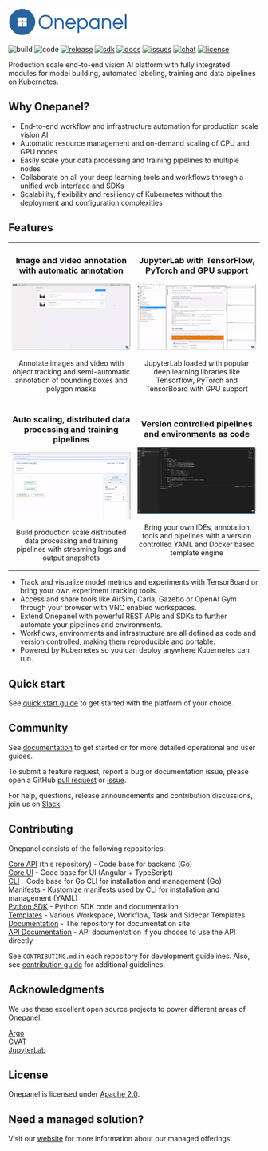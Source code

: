 <img width="240px" src="img/logo.png">

![build](https://img.shields.io/github/workflow/status/onepanelio/core/Build%20and%20publish%20to%20Docker%20Hub/master?color=01579b)
![code](https://img.shields.io/codacy/grade/d060fc4d1ac64b85b78f85c691ead86a?color=01579b)
[![release](https://img.shields.io/github/v/release/onepanelio/core?color=01579b)](https://github.com/onepanelio/core/releases)
[![sdk](https://img.shields.io/pypi/v/onepanel-sdk?color=01579b&label=sdk)](https://pypi.org/project/onepanel-sdk/)
[![docs](https://img.shields.io/github/v/release/onepanelio/core?color=01579b&label=docs)](https://docs.onepanel.io)
[![issues](https://img.shields.io/github/issues-raw/onepanelio/core?color=01579b&label=issues)](https://github.com/onepanelio/core/issues)
[![chat](https://img.shields.io/badge/support-slack-01579b)](https://onepanel-ce.slack.com/join/shared_invite/zt-eyjnwec0-nLaHhjif9Y~gA05KuX6AUg#/)
[![license](https://img.shields.io/github/license/onepanelio/core?color=01579b)](https://opensource.org/licenses/Apache-2.0)

Production scale end-to-end vision AI platform with fully integrated modules for model building, automated labeling, training and data pipelines on Kubernetes.

## Why Onepanel?

-  End-to-end workflow and infrastructure automation for production scale vision AI
-  Automatic resource management and on-demand scaling of CPU and GPU nodes
-  Easily scale your data processing and training pipelines to multiple nodes
-  Collaborate on all your deep learning tools and workflows through a unified web interface and SDKs
-  Scalability, flexibility and resiliency of Kubernetes without the deployment and configuration complexities

## Features
<table>
  <tr>
    <td width="50%" align="center">
      <h3>Image and video annotation with automatic annotation</h3>
      <img width="100%" src="img/auto-annotation.gif">
      <p>
        Annotate images and video with object tracking and semi-automatic annotation of bounding boxes and polygon masks
      </p>
    </td>
    <td width="50%" align="center">
      <h3>JupyterLab with TensorFlow, PyTorch and GPU support</h3>
      <img width="100%" src="img/jupyterlab.gif">
      <p>
        JupyterLab loaded with popular deep learning libraries like Tensorflow, PyTorch and TensorBoard with GPU support
      </p>
    </td>
  </tr>
  <tr>
    <td width="50%" align="center">
      <h3>Auto scaling, distributed data processing and training pipelines</h3>
      <img width="100%" src="img/pipelines.gif">
      <p>
        Build production scale distributed data processing and training pipelines with streaming logs and output snapshots
      </p>
    </td>
    <td width="50%" align="center">
      <h3>Version controlled pipelines and environments as code</h3>
      <img width="100%" src="img/tools.gif">
      <p>
        Bring your own IDEs, annotation tools and pipelines with a version controlled YAML and Docker based template engine
      </p>
    </td>
  </tr>
</table>

-  Track and visualize model metrics and experiments with TensorBoard or bring your own experiment tracking tools.
-  Access and share tools like AirSim, Carla, Gazebo or OpenAI Gym through your browser with VNC enabled workspaces.
-  Extend Onepanel with powerful REST APIs and SDKs to further automate your pipelines and environments.
-  Workflows, environments and infrastructure are all defined as code and version controlled, making them reproducible and portable.
-  Powered by Kubernetes so you can deploy anywhere Kubernetes can run.

## Quick start
See [quick start guide](https://docs.onepanel.ai/docs/getting-started/quickstart) to get started with the platform of your choice.

## Community
See [documentation](https://docs.onepanel.ai) to get started or for more detailed operational and user guides.

To submit a feature request, report a bug or documentation issue, please open a GitHub [pull request](https://github.com/onepanelio/core/pulls) or [issue](https://github.com/onepanelio/core/issues).

For help, questions, release announcements and contribution discussions, join us on [Slack](https://join.slack.com/t/onepanel-ce/shared_invite/zt-eyjnwec0-nLaHhjif9Y~gA05KuX6AUg).

## Contributing

Onepanel consists of the following repositories:

[Core API](https://github.com/onepanelio/core/) (this repository) - Code base for backend (Go)\
[Core UI](https://github.com/onepanelio/core-ui/) - Code base for UI (Angular + TypeScript)\
[CLI](https://github.com/onepanelio/cli/) - Code base for Go CLI for installation and management (Go)\
[Manifests](https://github.com/onepanelio/core-ui/) - Kustomize manifests used by CLI for installation and management (YAML)\
[Python SDK](https://github.com/onepanelio/python-sdk/) - Python SDK code and documentation\
[Templates](https://github.com/onepanelio/templates) - Various Workspace, Workflow, Task and Sidecar Templates\
[Documentation](https://github.com/onepanelio/core-docs/) - The repository for documentation site\
[API Documentation](https://github.com/onepanelio/core-api-docs/) - API documentation if you choose to use the API directly

See `CONTRIBUTING.md` in each repository for development guidelines. Also, see [contribution guide](https://docs.onepanel.ai/docs/getting-started/contributing) for additional guidelines.

## Acknowledgments
We use these excellent open source projects to power different areas of Onepanel:

[Argo](https://github.com/argoproj/argo)\
[CVAT](https://github.com/opencv/cvat)\
[JupyterLab](https://github.com/jupyterlab/jupyterlab)

## License
Onepanel is licensed under [Apache 2.0](https://github.com/onepanelio/core/blob/master/LICENSE).

## Need a managed solution?
Visit our [website](https://www.onepanel.io/) for more information about our managed offerings.
